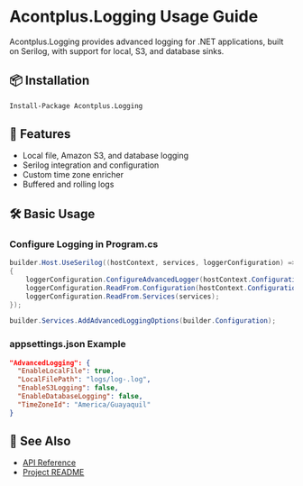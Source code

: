 # Acontplus.Logging Usage Guide

Acontplus.Logging provides advanced logging for .NET applications, built on Serilog, with support for local, S3, and database sinks.

## 📦 Installation

```bash
Install-Package Acontplus.Logging
```

## 🚀 Features
- Local file, Amazon S3, and database logging
- Serilog integration and configuration
- Custom time zone enricher
- Buffered and rolling logs

## 🛠️ Basic Usage

### Configure Logging in Program.cs
```csharp
builder.Host.UseSerilog((hostContext, services, loggerConfiguration) =>
{
    loggerConfiguration.ConfigureAdvancedLogger(hostContext.Configuration, environment);
    loggerConfiguration.ReadFrom.Configuration(hostContext.Configuration);
    loggerConfiguration.ReadFrom.Services(services);
});

builder.Services.AddAdvancedLoggingOptions(builder.Configuration);
```

### appsettings.json Example
```json
"AdvancedLogging": {
  "EnableLocalFile": true,
  "LocalFilePath": "logs/log-.log",
  "EnableS3Logging": false,
  "EnableDatabaseLogging": false,
  "TimeZoneId": "America/Guayaquil"
}
```

## 📖 See Also
- [API Reference](../Home.md)
- [Project README](../../src/Acontplus.Logging/README.md) 